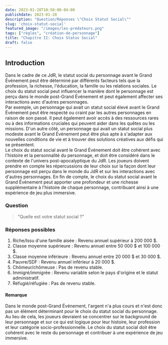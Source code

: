 ```yaml
---
date: 2023-01-28T10:58:08-04:00
publishdate: 2023-01-28
description: "Question/Réponses \"Choix Statut Social\""
slug: 'choix-statut-social'
featured_image: "/images/les-prédateurs.png"
tags: ["règles", "création-de-personnage"]
title: "Chapitre II: Choix Status Social"
draft: false
---
```


## Introduction
Dans le cadre de ce JdR, le statut social du personnage avant le Grand Événement peut être déterminé par différents facteurs tels que la profession, la richesse, l'éducation, la famille ou les relations sociales. Le choix du statut social peut influencer la manière dont le personnage est perçu dans le monde post-Grand Événement et peut également affecter ses interactions avec d'autres personnages.  
Par exemple, un personnage qui avait un statut social élevé avant le Grand Événement peut être respecté ou craint par les autres personnages en raison de son passé. Il peut également avoir accès à des ressources rares ou à des informations cruciales qui peuvent aider dans les quêtes ou les missions. D'un autre côté, un personnage qui avait un statut social plus modeste avant le Grand Événement peut être plus apte à s'adapter aux nouvelles conditions de vie et à trouver des solutions créatives aux défis qui se présentent.  
Le choix du statut social avant le Grand Événement doit être cohérent avec l'histoire et la personnalité du personnage, et doit être considéré dans le contexte de l'univers post-apocalyptique du JdR. Les joueurs doivent prendre en compte les répercussions de leur choix sur la façon dont leur personnage est perçu dans le monde du JdR et sur les interactions avec d'autres personnages. En fin de compte, le choix du statut social avant le Grand Événement peut apporter une profondeur et une richesse supplémentaire à l'histoire de chaque personnage, contribuant ainsi à une expérience de jeu plus immersive.

### Question
> "Quelle est votre statut social ?"

### Réponses possibles
1) Riche/Issu d'une famille aisée : Revenu annuel supérieur à 200 000 $.
1) Classe moyenne supérieure : Revenu annuel entre 50 000 $ et 100 000 $.
1) Classe moyenne inférieure : Revenu annuel entre 20 000 $ et 30 000 $.
1) Pauvre/SDF : Revenu annuel inférieur à 20 000 $.
1) Chômeur/chômeuse : Pas de revenu stable.
1) Immigré/immigrée : Revenu variable selon le pays d'origine et le statut administratif.
1) Réfugié/réfugiée : Pas de revenu stable.

#### Remarque
Dans le monde post-Grand Événement, l'argent n'a plus cours et n'est donc pas un élément déterminant pour le choix du statut social du personnage. Au lieu de cela, les joueurs devraient se concentrer sur le background de leur personnage et sur ce qui est logique pour leur histoire, leur profession et leur catégorie socio-professionnelle. Le choix du statut social doit être cohérent avec le reste du personnage et contribuer à une expérience de jeu immersive.